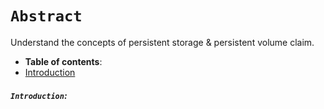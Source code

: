 # **`Abstract`**

Understand the concepts of persistent storage & persistent volume claim.

-  **Table of contents**:
  - [Introduction](#introduction)





###### **`Introduction`:**